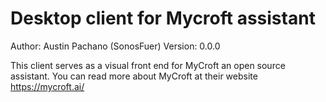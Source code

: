# Desktop client for Mycroft assistant

Author: Austin Pachano (SonosFuer)
Version: 0.0.0

This client serves as a visual front end for MyCroft an open source assistant. You can read more about MyCroft at their website https://mycroft.ai/
